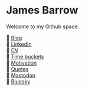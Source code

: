 # James Barrow

Welcome to my Github space.

:green_book:  [Blog](https://github.com/jamiebarrow/blog)  
:office:      [LinkedIn](https://www.linkedin.com/in/jamesbarrow1984)  
:necktie:     [CV](https://jamie-barrow.wixsite.com/curriculum-vitae)  
:calendar:    [Time buckets](time-buckets.md)  
:muscle:      [Motivation](motivation.md)  
:scroll:      [Quotes](quotes.md)  
:elephant:      [Mastodon](https://fosstodon.org/@jamiebarrow)  
:butterfly:      [Bluesky](https://bsky.app/profile/jamiebarrow.bsky.social)  
<!---:books:  [Training](https://github.com/jamiebarrow/training)  --->
<!--- emoji list: https://gist.github.com/rxaviers/7360908 --->

